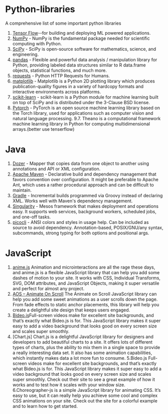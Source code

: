 # Python-libraries

A comprehensive list of some important python libraries

1. [Tensor Flow](https://github.com/tensorflow/tensorflow)--for building and deploying ML powered applications.
2. [NumPy](https://github.com/numpy/numpy) - NumPy is the fundamental package needed for scientific computing with Python.
3. [SciPy](https://github.com/scipy/scipy) - SciPy is open-source software for mathematics, science, and engineering.
4. [pandas](https://github.com/pandas-dev/pandas) - Flexible and powerful data analysis / manipulation library for Python, providing labeled data structures similar to R data.frame objects, statistical functions, and much more.
5. [requests](https://github.com/requests/requests) - Python HTTP Requests for Humans.
6. [matplotlib](https://github.com/matplotlib/matplotlib) - Matplotlib is a Python 2D plotting library which produces publication-quality figures in a variety of hardcopy formats and interactive environments across platforms.
7. [scikit-learn](https://scikit-learn.org/) - scikit-learn is a Python module for machine learning built on top of SciPy and is distributed under the 3-Clause BSD license.
8. [Pytorch](https://pytorch.org/) - PyTorch is an open source machine learning library based on the Torch library, used for applications such as computer vision and natural language processing.
9.7. Theano is a computational framework machine learning library in Python for computing multidimensional arrays.(better use tenserflow)


Java
======

1. [Dozer](https://github.com/DozerMapper/dozer) - Mapper that copies data from one object to another using annotations and API or XML configuration.
2. [Apache Maven](https://maven.apache.org/) - Declarative build and dependency management that favors convention over configuration. It might be preferable to Apache Ant, which uses a rather procedural approach and can be difficult to maintain.
3. [Gradle](https://gradle.org/) - Incremental builds programmed via Groovy instead of declaring XML. Works well with Maven's dependency management.
4. [Singularity](http://getsingularity.com/) - Mesos framework that makes deployment and operations easy. It supports web services, background workers, scheduled jobs, and one-off tasks.
5. [picocli](http://picocli.info/) - ANSI colors and styles in usage help. Can be included as source to avoid dependency. Annotation-based, POSIX/GNU/any syntax, subcommands, strong typing for both options and positional args.

JavaScript
========

1. [anime.js](https://animejs.com/) Animation and microinteractions are all the rage these days, and anime.js is a flexible JavaScript library that can help you add some dashes of motion to your site. It works with CSS, Individual Transforms, SVG, DOM attributes, and JavaScript Objects, making it super versatile and perfect for almost any project.
2. [AOS – Animate On Scroll](https://michalsnik.github.io/aos/) The Animate on Scroll JavaScript library can help you add some sweet animations as a user scrolls down the page. From fade effects to static anchor placements, this library will help you create a delightful site design that keeps users engaged.
3. [Bideo.js](https://rishabhp.github.io/bideo.js/)Full-screen videos make for excellent site backgrounds, and that’s exactly what Bideo.js is for. This JavaScript library makes it super easy to add a video background that looks good on every screen size and scales super smoothly.
4. [Chart.js] Chart.js is a delightful JavaScript library for designers and developers to add beautiful charts to a site. It offers lots of different types of charts, plus the ability to mix them in a single space to provide a really interesting data set. It also has some animation capabilities, which instantly makes data a lot more fun to consume.
5.Bideo.js Full-screen videos make for excellent site backgrounds, and that’s exactly what Bideo.js is for. This JavaScript library makes it super easy to add a video background that looks good on every screen size and scales super smoothly. Check out their site to see a great example of how it works and to test how it scales with your window size.
6.Choreographer-js is a simple JavaScript library for animating CSS. It’s easy to use, but it can really help you achieve some cool and complex CSS animations on your site. Check out the site for a colorful example and to learn how to get started.
